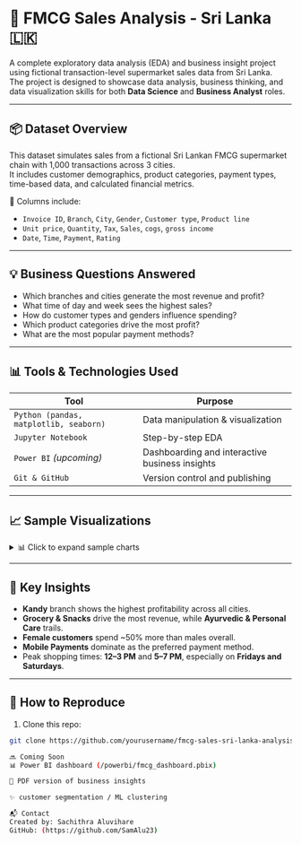 # 🛒 FMCG Sales Analysis - Sri Lanka 🇱🇰

A complete exploratory data analysis (EDA) and business insight project using fictional transaction-level supermarket sales data from Sri Lanka.  
The project is designed to showcase data analysis, business thinking, and data visualization skills for both **Data Science** and **Business Analyst** roles.

---

## 📦 Dataset Overview

This dataset simulates sales from a fictional Sri Lankan FMCG supermarket chain with 1,000 transactions across 3 cities.  
It includes customer demographics, product categories, payment types, time-based data, and calculated financial metrics.

📁 Columns include:
- `Invoice ID`, `Branch`, `City`, `Gender`, `Customer type`, `Product line`
- `Unit price`, `Quantity`, `Tax`, `Sales`, `cogs`, `gross income`
- `Date`, `Time`, `Payment`, `Rating`

---

## 💡 Business Questions Answered

- Which branches and cities generate the most revenue and profit?
- What time of day and week sees the highest sales?
- How do customer types and genders influence spending?
- Which product categories drive the most profit?
- What are the most popular payment methods?

---

## 📊 Tools & Technologies Used

| Tool | Purpose |
|------|---------|
| `Python (pandas, matplotlib, seaborn)` | Data manipulation & visualization |
| `Jupyter Notebook` | Step-by-step EDA |
| `Power BI` *(upcoming)* | Dashboarding and interactive business insights |
| `Git & GitHub` | Version control and publishing |

---

## 📈 Sample Visualizations

<details>
<summary>📊 Click to expand sample charts</summary>

![Sales by City](visuals/sales_by_city.png)  
*Total Sales by City*

![Sales by Hour](visuals/sales_by_hour.png)  
*Sales Trends by Hour of the Day*

</details>

---

## 📝 Key Insights

- **Kandy** branch shows the highest profitability across all cities.
- **Grocery & Snacks** drive the most revenue, while **Ayurvedic & Personal Care** trails.
- **Female customers** spend ~50% more than males overall.
- **Mobile Payments** dominate as the preferred payment method.
- Peak shopping times: **12–3 PM** and **5–7 PM**, especially on **Fridays and Saturdays**.

---

## 🚀 How to Reproduce

1. Clone this repo:
```bash
git clone https://github.com/yourusername/fmcg-sales-sri-lanka-analysis.git

🔜 Coming Soon
📊 Power BI dashboard (/powerbi/fmcg_dashboard.pbix)

📎 PDF version of business insights

✨ customer segmentation / ML clustering

📬 Contact
Created by: Sachithra Aluvihare
GitHub: (https://github.com/SamAlu23)

